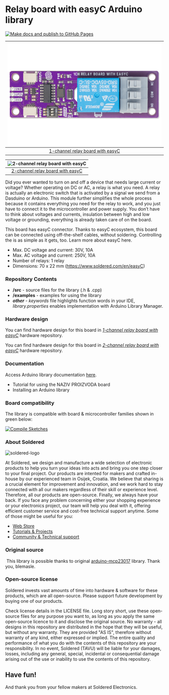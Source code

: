 # Relay board with easyC Arduino library

[![Make docs and publish to GitHub Pages](https://github.com/e-radionicacom/Soldered-Generic-Arduino-Library/actions/workflows/make_docs.yml/badge.svg?branch=dev)](https://github.com/e-radionicacom/Soldered-Generic-Arduino-Library/actions/workflows/make_docs.yml)

| ![1-channel relay board with easyC](https://github.com/SolderedElectronics/1-channel-relay-board-with-easyC-hardware-design/blob/main/OUTPUTS/V1.1.1/333021.jpg) |
| :---------------------------------------------------------------------------------------------: |
| [1-channel relay board with easyC](https://www.solde.red/333021)        

| ![2-channel relay board with easyC](https://upload.wikimedia.org/wikipedia/commons/8/8f/Example_image.svg) |
| :---------------------------------------------------------------------------------------------: |
| [2-channel relay board with easyC](https://www.solde.red/333025)                                                      |

Did you ever wanted to turn on and off a device that needs large current or voltage? Whether operating on DC or AC, a relay is what you need. A relay is actually an electronic switch that is activated by a signal we send from a Dasduino or Arduino. This module further simplifies the whole process because it contains everything you need for the relay to work, and you just have to connect it to the microcontroller and power supply. You don’t have to think about voltages and currents, insulation between high and low voltage or grounding, everything is already taken care of on the board.

This board has easyC connector. Thanks to easyC ecosystem, this board can be connected using off-the-shelf cables, without soldering. Controlling the is as simple as it gets, too. Learn more about easyC here.

- Max. DC voltage and current: 30V, 10A
- Max. AC voltage and current: 250V, 10A
- Number of relays: 1 relay
- Dimensions: 70 x 22 mm (https://www.soldered.com/en/easyC)

### Repository Contents
- **/src** - source files for the library (.h & .cpp)
- **/examples** - examples for using the library
- ***other*** - *keywords* file highlights function words in your IDE, *library.properties* enables implementation with Arduino Library Manager.

### Hardware design
You can find hardware design for this board in [*1-channel relay board with easyC*](https://github.com/SolderedElectronics/1-channel-relay-board-with-easyC-hardware-design) hardware repository.

You can find hardware design for this board in [*2-channel relay board with easyC*](https://github.com/SolderedElectronics/1-channel-relay-board-with-easyC-hardware-design) hardware repository.

### Documentation

Access Arduino library documentation [here](https://SolderedElectronics.github.io/Soldered-Generic-Arduino-Library/).

- Tutorial for using the NAZIV PROIZVODA board
- Installing an Arduino library

### Board compatibility

The library is compatible with board & microcontroller families shown in green below: 

[![Compile Sketches](http://github-actions.40ants.com/e-radionicacom/Soldered-Generic-Arduino-Library/matrix.svg?branch=dev&only=Compile%20Sketches)](https://github.com/e-radionicacom/Soldered-Generic-Arduino-Library/actions/workflows/compile_test.yml)


### About Soldered
<img src="https://raw.githubusercontent.com/e-radionicacom/Soldered-Generic-Arduino-Library/dev/extras/Soldered-logo-color.png" alt="soldered-logo" width="500"/>

At Soldered, we design and manufacture a wide selection of electronic products to help you turn your ideas into acts and bring you one step closer to your final project. Our products are intented for makers and crafted in-house by our experienced team in Osijek, Croatia. We believe that sharing is a crucial element for improvement and innovation, and we work hard to stay connected with all our makers regardless of their skill or experience level. Therefore, all our products are open-source. Finally, we always have your back. If you face any problem concerning either your shopping experience or your electronics project, our team will help you deal with it, offering efficient customer service and cost-free technical support anytime. Some of those might be useful for you:

- [Web Store](https://www.soldered.com/shop)
- [Tutorials & Projects](https://soldered.com/learn)
- [Community & Technical support](https://soldered.com/community)


### Original source
​
This library is possible thanks to original [arduino-mcp23017](https://github.com/blemasle/arduino-mcp23017) library. Thank you, blemasle. 


### Open-source license
Soldered invests vast amounts of time into hardware & software for these products, which are all open-source. Please support future development by buying one of our products. 

Check license details in the LICENSE file. Long story short, use these open-source files for any purpose you want to, as long as you apply the same open-source licence to it and disclose the original source. No warranty - all designs in this repository are distributed in the hope that they will be useful, but without any warranty. They are provided "AS IS", therefore without warranty of any kind, either expressed or implied. The entire quality and performance of what you do with the contents of this repository are your responsibility. In no event, Soldered (TAVU) will be liable for your damages, losses, including any general, special, incidental or consequential damage arising out of the use or inability to use the contents of this repository. 

## Have fun! 
And thank you from your fellow makers at Soldered Electronics.